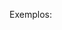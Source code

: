 <!--
    Atributos Globais mais utilizados

    - class
    - contenteditable
    - data-*
    - hidden
    - id
    - style
    - tabindex
    - title
-->

Exemplos:
<!--

<div class="carrinho contenteditable="true">
    elementos aqui dentro
</div>

A classe pode ser utilizada pra estilos css e também ser acessada pelo Javascript

O contenteditable permite que o conteúdo seja editado, mas será perdido quando a página recarregar

data-qualquer-nome-aqui"" -> é um tipo de atributo global, também utilizado no JS e CSS

hidden -> como o nome sugere, oculta uma tag

id -> deve ser um usado um único id por página

style -> permite estilizar o texto diretamente no HTML, mas seu uso deve ser evitado

tabindex -> permite a navegação ordenada através do botão Tab, ideal para quando não houver o uso de mouse
ex:
<div tabindex="1">
    elementos aqui dentro
</div>
<div tabindex="2">
    elementos aqui dentro
</div>
<div tabindex="3">
    elementos aqui dentro
</div>

title -> usada apenas para definir um título. Ao repousar o mouse sobre o elemento, o título será exibido

-->
